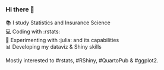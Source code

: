 ### Hi there 👋

📚  I study Statistics and Insurance Science <br>
💻  Coding with :rstats: <br>
🧪  Experimenting with :julia: and its capabilities <br>
📊  Developing my dataviz & Shiny skills

Mostly interested to #rstats, #RShiny, #QuartoPub & #ggplot2.
